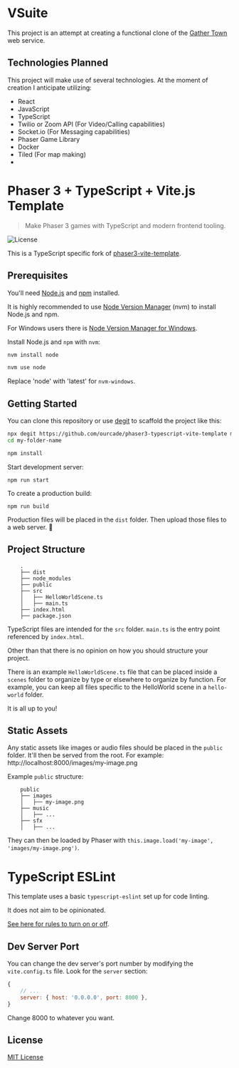 # VSuite

This project is an attempt at creating a functional clone of the [Gather Town](https://www.gather.town/) web service.

## Technologies Planned

This project will make use of several technologies. At the moment of creation I anticipate utilizing:
- React
- JavaScript
- TypeScript
- Twilio or Zoom API (For Video/Calling capabilities)
- Socket.io (For Messaging capabilities)
- Phaser Game Library
- Docker
- Tiled (For map making)
-

# Phaser 3 + TypeScript + Vite.js Template
> Make Phaser 3 games with TypeScript and modern frontend tooling.

![License](https://img.shields.io/badge/license-MIT-green)

This is a TypeScript specific fork of [phaser3-vite-template](https://github.com/ourcade/phaser3-vite-template).

## Prerequisites

You'll need [Node.js](https://nodejs.org/en/) and [npm](https://www.npmjs.com/) installed.

It is highly recommended to use [Node Version Manager](https://github.com/nvm-sh/nvm) (nvm) to install Node.js and npm.

For Windows users there is [Node Version Manager for Windows](https://github.com/coreybutler/nvm-windows).

Install Node.js and `npm` with `nvm`:

```bash
nvm install node

nvm use node
```

Replace 'node' with 'latest' for `nvm-windows`.

## Getting Started

You can clone this repository or use [degit](https://github.com/Rich-Harris/degit) to scaffold the project like this:

```bash
npx degit https://github.com/ourcade/phaser3-typescript-vite-template my-folder-name
cd my-folder-name

npm install
```

Start development server:

```
npm run start
```

To create a production build:

```
npm run build
```

Production files will be placed in the `dist` folder. Then upload those files to a web server. 🎉

## Project Structure

```
    .
    ├── dist
    ├── node_modules
    ├── public
    ├── src
    │   ├── HelloWorldScene.ts
    │   ├── main.ts
	├── index.html
    ├── package.json
```

TypeScript files are intended for the `src` folder. `main.ts` is the entry point referenced by `index.html`.

Other than that there is no opinion on how you should structure your project.

There is an example `HelloWorldScene.ts` file that can be placed inside a `scenes` folder to organize by type or elsewhere to organize by function. For example, you can keep all files specific to the HelloWorld scene in a `hello-world` folder.

It is all up to you!

## Static Assets

Any static assets like images or audio files should be placed in the `public` folder. It'll then be served from the root. For example: http://localhost:8000/images/my-image.png

Example `public` structure:

```
    public
    ├── images
    │   ├── my-image.png
    ├── music
    │   ├── ...
    ├── sfx
    │   ├── ...
```

They can then be loaded by Phaser with `this.image.load('my-image', 'images/my-image.png')`.

# TypeScript ESLint

This template uses a basic `typescript-eslint` set up for code linting.

It does not aim to be opinionated.

[See here for rules to turn on or off](https://eslint.org/docs/rules/).

## Dev Server Port

You can change the dev server's port number by modifying the `vite.config.ts` file. Look for the `server` section:

```js
{
	// ...
	server: { host: '0.0.0.0', port: 8000 },
}
```

Change 8000 to whatever you want.

## License

[MIT License](https://github.com/ourcade/phaser3-vite-template/blob/master/LICENSE)

